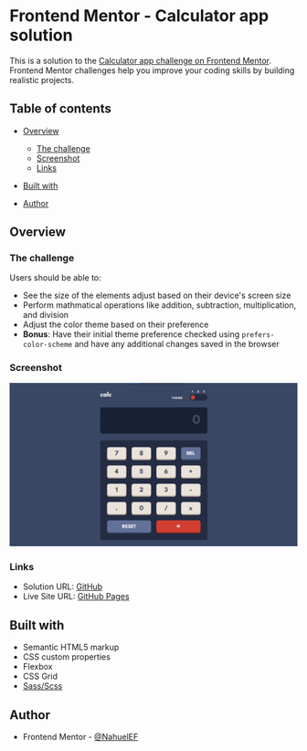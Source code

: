 # Frontend Mentor - Calculator app solution

This is a solution to the [Calculator app challenge on Frontend Mentor](https://www.frontendmentor.io/challenges/calculator-app-9lteq5N29). Frontend Mentor challenges help you improve your coding skills by building realistic projects.

## Table of contents

- [Overview](#overview)

  - [The challenge](#the-challenge)
  - [Screenshot](#screenshot)
  - [Links](#links)

- [Built with](#built-with)

- [Author](#author)

## Overview

### The challenge

Users should be able to:

- See the size of the elements adjust based on their device's screen size
- Perform mathmatical operations like addition, subtraction, multiplication, and division
- Adjust the color theme based on their preference
- **Bonus**: Have their initial theme preference checked using `prefers-color-scheme` and have any additional changes saved in the browser

### Screenshot

![](./images/screenshot.jpg)

### Links

- Solution URL: [GitHub](https://github.com/NahuelEF/calculator-app.git)
- Live Site URL: [GitHub Pages](https://nahuelef.github.io/calculator-app/)

## Built with

- Semantic HTML5 markup
- CSS custom properties
- Flexbox
- CSS Grid
- [Sass/Scss](https://sass-lang.com/)

## Author

- Frontend Mentor - [@NahuelEF](https://www.frontendmentor.io/profile/NahuelEF)
